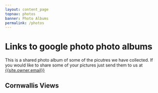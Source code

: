 ```yaml
---
layout: content_page
topnav: photos
banner: Photo Albums
permalink: /photos
---
```


# Links to google photo photo albums

This is a shared photo album of some of the picutres we have collected.  If you would like to share some of your pictures just send them to us at [{{site.owner.email}}](mailto:{{site.owner.email}})

## Cornwallis Views
<!--
<a href="https://lh3.googleusercontent.com/8FXfnKRlws-83c-YJOQm_7Vjw0YrbubsA4MkV2Kfxt_qKAAFb1zk1hm92dIGJ07cflzg6tEJL-AEP2_m6_pEyglp8LtPV5LQocALcvIfEraNOYP3FprL77_B254PDM0Lg1e2vCoX9w=w2400?source=screenshot.guru"> <img src="https://lh3.googleusercontent.com/8FXfnKRlws-83c-YJOQm_7Vjw0YrbubsA4MkV2Kfxt_qKAAFb1zk1hm92dIGJ07cflzg6tEJL-AEP2_m6_pEyglp8LtPV5LQocALcvIfEraNOYP3FprL77_B254PDM0Lg1e2vCoX9w=w600-h315-p-k" /> </a>
-->

<script src="https://cdn.jsdelivr.net/npm/publicalbum@latest/embed-ui.min.js" async></script>
<div class="pa-carousel-widget" style="width:100%; height:480px; display:none;"
  data-link="https://photos.app.goo.gl/1UNFRghfxs6QuBtUA"
  data-title="Cornwallis Views"
  data-description="10 new photos added to shared album">
  <object data="https://lh3.googleusercontent.com/8FXfnKRlws-83c-YJOQm_7Vjw0YrbubsA4MkV2Kfxt_qKAAFb1zk1hm92dIGJ07cflzg6tEJL-AEP2_m6_pEyglp8LtPV5LQocALcvIfEraNOYP3FprL77_B254PDM0Lg1e2vCoX9w=w1920-h1080"></object>
  <object data="https://lh3.googleusercontent.com/2VCHmXsCU3eCPbhIZaNHG-4pGv8nmm5p1ceiONRL40MKtxkimLh7eXUCXqFqHeVAWCIBXPV-P7w8yiymG3uwgeT1xwQ3d_7-bC5jeCUH2cxsb69CpQGRL1fONhS6nB47qz0u4USblg=w1920-h1080"></object>
  <object data="https://lh3.googleusercontent.com/eTUItvDRyFkPMeTtQr0qJUbKr0Cl32pVxaEdAHM_VMjVgQoW7h6XpjO9bFZWmM_Ika5jv_mhzi485A0ocrQhetclx_rvT4Pl-P6y_ccre233XaaS8qo7DC9Z9kSV_wY5dSP0O3rgwA=w1920-h1080"></object>
  <object data="https://lh3.googleusercontent.com/BBBjLqs4Oo8BCho5JW9R-oLyj2mgTUeOSPXi-xRs1XsG7X_qt5oNsGLg9agjd5LLk8kr-uQazfC1Nzz12WNxU2CepR9qh6miH6z5k2HbK0DFXekQcjAtcGqAgrBpR4ej-jOnbBH0og=w1920-h1080"></object>
  <object data="https://lh3.googleusercontent.com/KjQJPgoiALSHYIQ7caoInhnYNEDNQ0x_GNUmcoMljSh8RClvBcFA2x1RiDf04s1I6thxXNlL66EXHgEzWzE7Ef24aB46Gf1lPzTP5nuN1aKtMCElM_ZFP2GXF0QOp9Dtlt1g3tPeGA=w1920-h1080"></object>
  <object data="https://lh3.googleusercontent.com/NtRooZjIPHnuU178yLGcdpPr9Oq1W306ndcFUiekfRb1PMtg3UNHQhyMmMAdt8F9XlpNen_Dlt7Z-T5NW4ETYli6skEm8KCjxFQuM0sXu9edldYg9pmUMJiHCRVlg1LPoRVCins_VQ=w1920-h1080"></object>
  <object data="https://lh3.googleusercontent.com/EnyHh8AeRnZNDGbRD97f_1fIlMNrPKrUY7yzzzun9l-QM5760FlgZREsYG4aeQei954non1kkxBvRf_L1m9NkI1IdEz1MkQecATbFFuIUvF_yCWUMb0VozRgHRLe1CW5J2IF7OTF5g=w1920-h1080"></object>
  <object data="https://lh3.googleusercontent.com/BOslxfHrqyHn2Q8_2_9EufvIq8n7dRMnCN7u42aBObO-VA091hTrSLbzb1r9DOSLYxEHP2elbaJ0_FyevwP-4gu4dD58y1iwwhHA8smw34Ttr6sYypYqH7n6x496VdrbkPitldO55w=w1920-h1080"></object>
  <object data="https://lh3.googleusercontent.com/6usjYWO1AFv9FkcYM9ltTUHeY_tdq2etzdRUNhLbBzBwPHL-ZiUWxqyvla3Cfw5JYJUWClxMVXrYc52lbKyLoN2Z6x1zUhDpQCDVTyc0ZEhlj_RUlz9rUeUForL8AanLXzLSUuakLg=w1920-h1080"></object>
  <object data="https://lh3.googleusercontent.com/ittEISOelwNZF0usa5J_y56hR63c53UFqUIhP1Ts5pGR7A3nRqtbXDFOZaeaBcILKSqTSa9pt01dwzuAwul45_iBEIWxG1B-Ky0ManvE4Ivv_S8-a3OZ696ZRaL4E9m9HIwZxc4nMg=w1920-h1080"></object>
</div>
